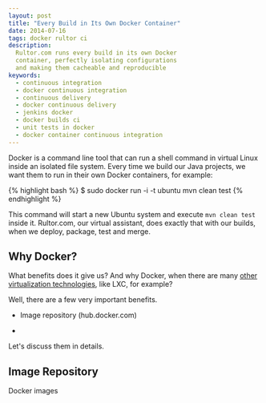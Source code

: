 ```yaml
---
layout: post
title: "Every Build in Its Own Docker Container"
date: 2014-07-16
tags: docker rultor ci
description:
  Rultor.com runs every build in its own Docker
  container, perfectly isolating configurations
  and making them cacheable and reproducible
keywords:
  - continuous integration
  - docker continuous integration
  - continuous delivery
  - docker continuous delivery
  - jenkins docker
  - docker builds ci
  - unit tests in docker
  - docker container continuous integration
---
```


Docker is a command line tool that can run a shell command in
virtual Linux inside an isolated file system. Every time we
build our Java projects, we want them to run in their own
Docker containers, for example:

{% highlight bash %}
$ sudo docker run -i -t ubuntu mvn clean test
{% endhighlight %}

This command will start a new Ubuntu system and execute `mvn clean test`
inside it. Rultor.com, our virtual assistant, does exactly that
with our builds, when we deploy, package, test and merge.

<!--more-->

## Why Docker?

What benefits does it give us? And why Docker, when there are many
[other virtualization technologies](https://en.wikipedia.org/wiki/Operating_system-level_virtualization),
like LXC, for example?

Well, there are a few very important benefits.

 * Image repository (hub.docker.com)

 *

Let's discuss them in details.

## Image Repository

Docker images

